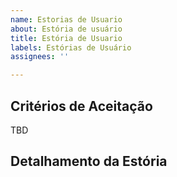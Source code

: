 ```yaml
---
name: Estorias de Usuario
about: Estória de usuário
title: Estória de Usuario
labels: Estórias de Usuário
assignees: ''

---
```


## Critérios de Aceitação
TBD

## Detalhamento da Estória

